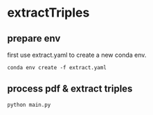 # extractTriples

## prepare env
first use extract.yaml to create a new conda env.

```
conda env create -f extract.yaml
```

## process pdf & extract triples

```
python main.py
```